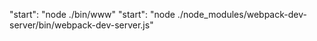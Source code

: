 "start": "node ./bin/www"
"start": "node ./node_modules/webpack-dev-server/bin/webpack-dev-server.js"